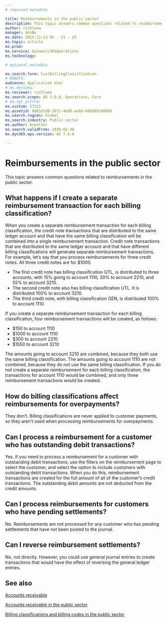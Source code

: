 ```yaml
---
# required metadata

title: Reimbursements in the public sector
description: This topic answers common questions related to reimbursements in the public sector. 
author: rschloma
manager: AnnBe
ms.date: 2015-12-13 05 - 21 - 25
ms.topic: article
ms.prod: 
ms.service: Dynamics365Operations
ms.technology: 

# optional metadata

ms.search.form: CustBillingClassification
# ROBOTS: 
audience: Application User
# ms.devlang: 
ms.reviewer: rschloma
ms.search.scope: AX 7.0.0, Operations, Core
# ms.tgt_pltfrm: 
ms.custom: 27311
ms.assetid: 9d61d1d8-1672-4bd0-ae0d-605b09240890
ms.search.region: Global
ms.search.industry: Public sector
ms.author: brpotter
ms.search.validFrom: 2016-02-28
ms.dyn365.ops.version: AX 7.0.0

---
```


# Reimbursements in the public sector

This topic answers common questions related to reimbursements in the public sector. 

What happens if I create a separate reimbursement transaction for each billing classification?
----------------------------------------------------------------------------------------------

When you create a separate reimbursement transaction for each billing classification, the credit note transactions that are distributed to the same ledger account and that have the same billing classification will be combined into a single reimbursement transaction. Credit note transactions that are distributed to the same ledger account and that have different billing classifications will generate separate reimbursement transactions. For example, let’s say that you process reimbursements for three credit notes. All three credit notes are for $1000.

-   The first credit note has billing classification UTL, is distributed to three accounts, with 15% going to account 1110, 30% to account 2210, and 55% to account 3210.
-   The second credit note also has billing classification UTL. It is distributed 100% to account 3210.
-   The third credit note, with billing classification GEN, is distributed 100% to account 1110.

If you create a separate reimbursement transaction for each billing classification, four reimbursement transactions will be created, as follows:

-   $150 to account 1110
-   $1000 to account 1110
-   $300 to account 2210
-   $1550 to account 3210

The amounts going to account 3210 are combined, because they both use the same billing classification. The amounts going to account 1110 are not combined, because they do not use the same billing classification. If you do not create a separate reimbursement for each billing classification, the transactions for account 1110 would be combined, and only three reimbursement transactions would be created.

## How do billing classifications affect reimbursements for overpayments?
They don’t. Billing classifications are never applied to customer payments, so they aren’t used when processing reimbursements for overpayments.

## Can I process a reimbursement for a customer who has outstanding debit transactions?
Yes. If you need to process a reimbursement for a customer with outstanding debit transactions, use the filters on the reimbursement page to select the customer, and select the option to include customers with outstanding debit transactions. When you do this, reimbursement transactions are created for the full amount of all of the customer’s credit transactions. The outstanding debit amounts are not deducted from the credit amounts.

## Can I process reimbursements for customers who have pending settlements?
No. Reimbursements are not processed for any customer who has pending settlements that have not been posted to the journal.

## Can I reverse reimbursement settlements?
No, not directly. However, you could use general journal entries to create transactions that would have the effect of reversing the general ledger entries.

See also
--------

[Accounts receivable](..\accounts-receivable\accounts-receivable.md)

[Accounts receivable in the public sector](https://ax.help.dynamics.com/en/?post_type=incsub_wiki&p=169941)

[Billing classifications and billing codes in the public sector](https://ax.help.dynamics.com/en/?post_type=incsub_wiki&p=169891)

